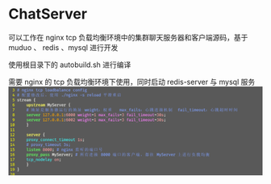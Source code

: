 # ChatServer
可以工作在 nginx tcp 负载均衡环境中的集群聊天服务器和客户端源码，基于 muduo 、 redis 、mysql 进行开发

使用根目录下的 autobuild.sh 进行编译

需要 nginx 的 tcp 负载均衡环境下使用，同时启动 redis-server 与 mysql 服务
![](imgs/nginx.png)